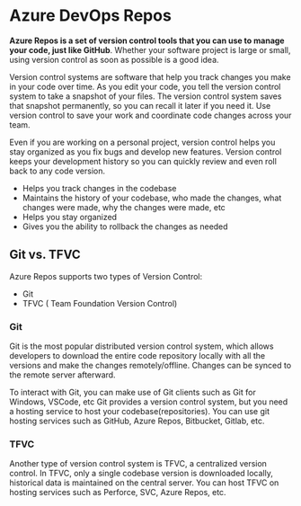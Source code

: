 # Azure DevOps Repos 

**Azure Repos is a set of version control tools that you can use to manage your code, just like GitHub**. Whether your software project is large or small, using version control as soon as possible is a good idea.

Version control systems are software that help you track changes you make in your code over time. As you edit your code, you tell the version control system to take a snapshot of your files. The version control system saves that snapshot permanently, so you can recall it later if you need it. Use version control to save your work and coordinate code changes across your team.

Even if you are working on a personal project, version control helps you stay organized as you fix bugs and develop new features. Version control keeps your development history so you can quickly review and even roll back to any code version.

- Helps you track changes in the codebase
- Maintains the history of your codebase, who made the changes, what changes were made, why the changes were made, etc
- Helps you stay organized
- Gives you the ability to rollback the changes as needed


## Git vs. TFVC

Azure Repos supports two types of Version Control:
- Git
- TFVC ( Team Foundation Version Control)


### Git
Git is the most popular distributed version control system, which allows developers to download the entire code repository locally with all the versions and make the changes remotely/offline. Changes can be synced to the remote server afterward.

To interact with Git, you can make use of Git clients such as Git for Windows, VSCode, etc
Git provides a version control system, but you need a hosting service to host your codebase(repositories). You can use git hosting services such as GitHub, Azure Repos, Bitbucket, Gitlab, etc.


### TFVC
Another type of version control system is TFVC, a centralized version control. In TFVC, only a single codebase version is downloaded locally, historical data is maintained on the central server. You can host TFVC on hosting services such as Perforce, SVC, Azure Repos, etc.
